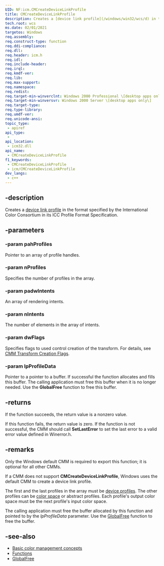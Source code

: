 ```yaml
---
UID: NF:icm.CMCreateDeviceLinkProfile
title: CMCreateDeviceLinkProfile
description: Creates a [device link profile](/windows/win32/wcs/d) in the format specified by the International Color Consortium in its ICC Profile Format Specification.
tech.root: wcs
ms.date: 02/01/2021
targetos: Windows
req.assembly: 
req.construct-type: function
req.ddi-compliance: 
req.dll: 
req.header: icm.h
req.idl: 
req.include-header: 
req.irql: 
req.kmdf-ver: 
req.lib: 
req.max-support: 
req.namespace: 
req.redist: 
req.target-min-winverclnt: Windows 2000 Professional \[desktop apps only\]
req.target-min-winversvr: Windows 2000 Server \[desktop apps only\]
req.target-type: 
req.type-library: 
req.umdf-ver: 
req.unicode-ansi: 
topic_type:
 - apiref
api_type:
 - 
api_location:
 - icm32.dll
api_name:
 - CMCreateDeviceLinkProfile
f1_keywords:
 - CMCreateDeviceLinkProfile
 - icm/CMCreateDeviceLinkProfile
dev_langs:
 - c++
---
```


## -description

Creates a [device link profile](/windows/win32/wcs/d) in the format specified by the International Color Consortium in its ICC Profile Format Specification.

## -parameters

### -param pahProfiles

Pointer to an array of profile handles.

### -param nProfiles

Specifies the number of profiles in the array.

### -param padwIntents

An array of rendering intents.

### -param nIntents

The number of elements in the array of intents.

### -param dwFlags

Specifies flags to used control creation of the transform. For details, see [CMM Transform Creation Flags](ms536577\(v=vs.85\).md).

### -param lpProfileData

Pointer to a pointer to a buffer. If successful the function allocates and fills this buffer. The calling application must free this buffer when it is no longer needed. Use the **GlobalFree** function to free this buffer.

## -returns

If the function succeeds, the return value is a nonzero value.

If this function fails, the return value is zero. If the function is not successful, the CMM should call **SetLastError** to set the last error to a valid error value defined in Winerror.h.

## -remarks

Only the Windows default CMM is required to export this function; it is optional for all other CMMs.

If a CMM does not support **CMCreateDeviceLinkProfile**, Windows uses the default CMM to create a device link profile.

The first and the last profiles in the array must be [device profiles](ms536507\(v=vs.85\).md). The other profiles can be [color space](ms536506\(v=vs.85\).md) or abstract profiles. Each profile's output color space must be the next profile's input color space.

The calling application must free the buffer allocated by this function and pointed to by the *lpProfileData* parameter. Use the [GlobalFree](/windows/win32/api/winbase/nf-winbase-globalfree) function to free the buffer.

## -see-also

* [Basic color management concepts](https://msdn.microsoft.com/en-us/library/dd371805\(v=vs.85\))
* [Functions](dd316902\(v=vs.85\).md)
* [GlobalFree](/windows/win32/api/winbase/nf-winbase-globalfree)
